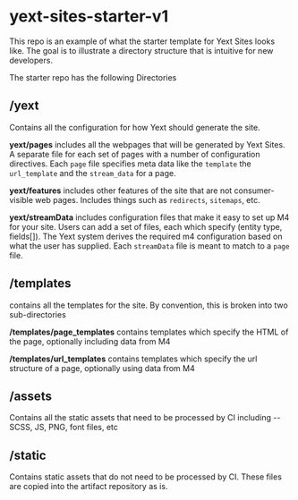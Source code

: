 # yext-sites-starter-v1

This repo is an example of what the starter template for Yext Sites looks like. The goal is to illustrate a directory structure that is intuitive for new developers.  

The starter repo has the following Directories 

## /yext 
Contains all the configuration for how Yext should generate the site. 

**yext/pages** 
includes all the webpages that will be generated by Yext Sites. A separate file for each set of pages with a number of configuration directives. Each `page` file specifies meta data like the `template` the `url_template` and the `stream_data` for a page.  

**yext/features** 
includes other features of the site that are not consumer-visible web pages. Includes things such as `redirects`, `sitemaps`, etc. 

**yext/streamData**
includes configuration files that make it easy to set up M4 for your site. Users can add a set of files, each which specify (entity type, fields[]). The Yext system derives the required m4 configuration based on what the user has supplied. Each `streamData` file is meant to match to a `page` file.  

## /templates 
contains all the templates for the site. By convention, this is broken into two sub-directories 

**/templates/page_templates** 
contains templates which specify the HTML of the page, optionally including data from M4 

**/templates/url_templates** 
contains templates which specify the url structure of a page, optionally using data from M4

## /assets 
Contains all the static assets that need to be processed by CI including -- SCSS, JS, PNG, font files, etc 

## /static
Contains static assets that do not need to be processed by CI. These files are copied into the artifact repository as is. 




